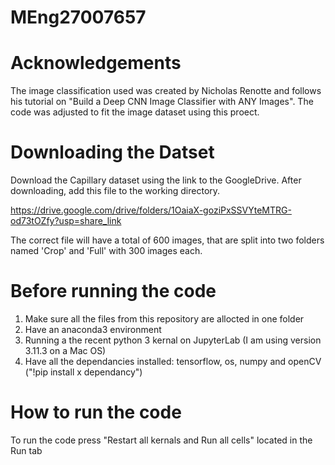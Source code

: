 # MEng27007657

# Acknowledgements
The image classification used was created by Nicholas Renotte and follows his tutorial on "Build a Deep CNN Image Classifier with ANY Images". The code was adjusted to fit the image dataset using this proect. 

# Downloading the Datset
Download the Capillary dataset using the link to the GoogleDrive. After downloading, add this file to the working directory. 

https://drive.google.com/drive/folders/1OaiaX-goziPxSSVYteMTRG-od73tOZfy?usp=share_link

The correct file will have a total of 600 images, that are split into two folders named 'Crop' and 'Full' with 300 images each.

# Before running the code

1. Make sure all the files from this repository are allocted in one folder 
2. Have an anaconda3 environment
3. Running a the recent python 3 kernal on JupyterLab (I am using version 3.11.3 on a Mac OS)
4. Have all the dependancies installed: tensorflow, os, numpy and openCV ("!pip install x dependancy")

# How to run the code

To run the code press "Restart all kernals and Run all cells" located in the Run tab
